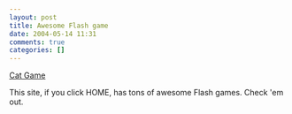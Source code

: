 ```yaml
---
layout: post
title: Awesome Flash game
date: 2004-05-14 11:31
comments: true
categories: []
---
```

<a href="http://www.ferryhalim.com/orisinal/g3/cats.htm">Cat Game</a>

This site, if you click HOME, has tons of awesome Flash games. Check 'em out.
